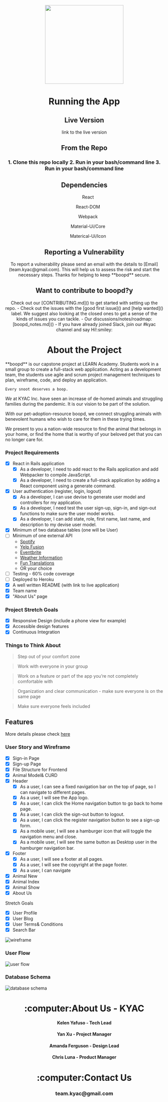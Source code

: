 <p align="center">
  <img width="250" src="./img/logo.jpg"/>
</p>

<h1 align="center">Running the App</h1>
<h2 align="center">Live Version</h2>
<p align="center">link to the live version</p>

<h2 align="center">From the Repo</h2>
<h3 align="center">
1. Clone this repo locally
2. Run in your bash/command line
3. Run  in your bash/command line
</h3>

<h2 align="center">Dependencies</h2>
<ul align="center">React</ul><ul align="center">React-DOM</ul><ul align="center">Webpack</ul><ul align="center">Material-Ui/Core</ul><ul align="center">Materical-Ui/Icon</ul>
    
<h2 align="center">Reporting a Vulnerability</h2>
<p align="center">To report a vulnerability please send an email with the details to [Email](team.kyac@gmail.com). This will help us to assess the risk and start the necessary steps. Thanks for helping to keep **boopd** secure.</p>

<h2 align="center">Want to contribute to boopd?y</h2>
<p align="center">
Check out our [CONTRIBUTING.md]() to get started with setting up the repo.
- Check out the issues with the [good first issue]() and [help wanted]() label. We suggest also looking at the closed ones to get a sense of the kinds of issues you can tackle.
- Our discussions/notes/roadmap: [boopd_notes.md]()
- If you have already joined Slack, join our #kyac channel and say Hi!:smiley:
</p>
    
<h1 align="center">About the Project </h1>
**boopd** is our capstone project at LEARN Academy. Students work in a small group to create a full-stack web application. Acting as a development team, the students use agile and scrum project management techniques to plan, wireframe, code, and deploy an application.

```
Every snoot deserves a boop.
```
*We* at KYAC Inc. have seen an increase of de-homed animals and struggling families during the pandemic. It is our vision to be part of the solution. 

*With* our pet-adoption-resource boopd, we connect struggling animals with benevolent humans who wish to care for them in these trying times. 

*We* present to you a nation-wide resource to find the animal that belongs in your home, or find the home that is worthy of your beloved pet that you can no longer care for.

### Project Requirements
- [x] React in Rails application
    - [x] As a developer, I need to add react to the Rails application and add Webpacker to compile JavaScript.
    - [x] As a developer, I need to create a full-stack application by adding a React component using a generate command. 
- [x] User authentication (register, login, logout)
    - [x] As a developer, I can use devise to generate user model and controllers for my application.
    - [x] As a developer, I need test the user sign-up, sign-in, and sign-out functions to make sure the user model works.
    - [x] As a developer, I can add state, role, first name, last name, and description to my devise user model.
- [x] Minimum of two database tables (one will be User)
- [ ] Minimum of one external API
  - [ Spotify ](https://developer.spotify.com/documentation/web-api/)
  - [ Yelp Fusion ](https://www.yelp.com/fusion)
  - [ Eventbrite ](https://www.eventbrite.com/platform/api)
  - [ Weather Information ](https://weatherstack.com/documentation)
  - [ Fun Translations ](https://funtranslations.com/api/)
  - OR your choice
- [ ] Testing - 60% code coverage
- [ ] Deployed to Heroku
- [x] A well written README (with link to live application)
- [x] Team name
- [x] "About Us" page

### Project Stretch Goals
- [x] Responsive Design (include a phone view for example)
- [x] Accessible design features
- [x] Continuous Integration

### Things to Think About
> Step out of your comfort zone

> Work with everyone in your group

> Work on a feature or part of the app you’re not completely comfortable with

> Organization and clear communication - make sure everyone is on the same page

> Make sure everyone feels included

## Features
More details please check [here](https://spark.adobe.com/page/uDyY6hGN9zU6O/) 
### User Story and Wireframe
- [x] Sign-in Page
- [x] Sign-up Page
- [x] File Structure for Frontend
- [x] Animal Model& CURD
- [x] Header
    - [x] As a user, I can see a fixed navigation bar on the top of page, so I can navigate to different pages.
    - [x] As a user, I will see the App logo.
    - [x] As a user, I can click the Home navigation button to go back to home page.
    - [x] As a user, I can click the sign-out button to logout.
    - [x] As a user, I can click the register navigation button to see a sign-up form.
    - [x] As a mobile user, I will see a hamburger icon that will toggle the navigation menu and close.
    - [x] As a mobile user, I will see the same button as Desktop user in the hamburger navigation bar.
- [x] Footer
    - [x] As a user, I will see a footer at all pages.
    - [x] As a user, I will see the copyright at the page footer.
    - [x] As a user, I can navigate 
- [x] Animal New
- [x] Animal Index
- [x] Animal Show
- [x] About Us

Stretch Goals
- [x] User Profile
- [x] User Blog
- [x] User Terms& Conditions
- [x] Search Bar

![wireframe](./img/wireframe.png)

### User Flow

![user flow](./img/flow.png)

### Database Schema

![database schema](./img/db.png)

<h1 align="center">:computer:About Us - KYAC</h1>
<h4 align="center">Kelen Yafuso - Tech Lead</h4> 
<h4 align="center">Yan Xu - Project Manager</h4>
<h4 align="center">Amanda Ferguson - Design Lead</h4>  
<h4 align="center">Chris Luna - Product Manager</h4>

<h1 align="center">:computer:Contact Us</h1>
<h3 align="center">team.kyac@gmail.com</h3>
